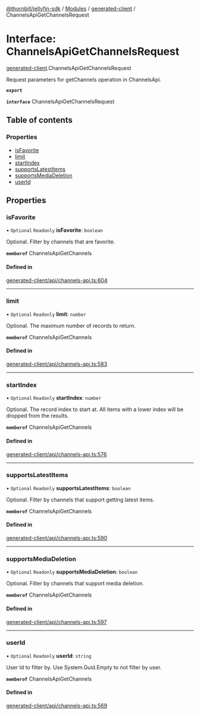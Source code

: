 [@thornbill/jellyfin-sdk](../README.md) / [Modules](../modules.md) / [generated-client](../modules/generated_client.md) / ChannelsApiGetChannelsRequest

# Interface: ChannelsApiGetChannelsRequest

[generated-client](../modules/generated_client.md).ChannelsApiGetChannelsRequest

Request parameters for getChannels operation in ChannelsApi.

**`export`**

**`interface`** ChannelsApiGetChannelsRequest

## Table of contents

### Properties

- [isFavorite](generated_client.ChannelsApiGetChannelsRequest.md#isfavorite)
- [limit](generated_client.ChannelsApiGetChannelsRequest.md#limit)
- [startIndex](generated_client.ChannelsApiGetChannelsRequest.md#startindex)
- [supportsLatestItems](generated_client.ChannelsApiGetChannelsRequest.md#supportslatestitems)
- [supportsMediaDeletion](generated_client.ChannelsApiGetChannelsRequest.md#supportsmediadeletion)
- [userId](generated_client.ChannelsApiGetChannelsRequest.md#userid)

## Properties

### isFavorite

• `Optional` `Readonly` **isFavorite**: `boolean`

Optional. Filter by channels that are favorite.

**`memberof`** ChannelsApiGetChannels

#### Defined in

[generated-client/api/channels-api.ts:604](https://github.com/thornbill/jellyfin-sdk-typescript/blob/029620a/src/generated-client/api/channels-api.ts#L604)

___

### limit

• `Optional` `Readonly` **limit**: `number`

Optional. The maximum number of records to return.

**`memberof`** ChannelsApiGetChannels

#### Defined in

[generated-client/api/channels-api.ts:583](https://github.com/thornbill/jellyfin-sdk-typescript/blob/029620a/src/generated-client/api/channels-api.ts#L583)

___

### startIndex

• `Optional` `Readonly` **startIndex**: `number`

Optional. The record index to start at. All items with a lower index will be dropped from the results.

**`memberof`** ChannelsApiGetChannels

#### Defined in

[generated-client/api/channels-api.ts:576](https://github.com/thornbill/jellyfin-sdk-typescript/blob/029620a/src/generated-client/api/channels-api.ts#L576)

___

### supportsLatestItems

• `Optional` `Readonly` **supportsLatestItems**: `boolean`

Optional. Filter by channels that support getting latest items.

**`memberof`** ChannelsApiGetChannels

#### Defined in

[generated-client/api/channels-api.ts:590](https://github.com/thornbill/jellyfin-sdk-typescript/blob/029620a/src/generated-client/api/channels-api.ts#L590)

___

### supportsMediaDeletion

• `Optional` `Readonly` **supportsMediaDeletion**: `boolean`

Optional. Filter by channels that support media deletion.

**`memberof`** ChannelsApiGetChannels

#### Defined in

[generated-client/api/channels-api.ts:597](https://github.com/thornbill/jellyfin-sdk-typescript/blob/029620a/src/generated-client/api/channels-api.ts#L597)

___

### userId

• `Optional` `Readonly` **userId**: `string`

User Id to filter by. Use System.Guid.Empty to not filter by user.

**`memberof`** ChannelsApiGetChannels

#### Defined in

[generated-client/api/channels-api.ts:569](https://github.com/thornbill/jellyfin-sdk-typescript/blob/029620a/src/generated-client/api/channels-api.ts#L569)
